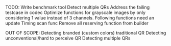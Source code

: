 TODO:
Write benchmark tool
Detect multiple QRs
Address the failing testcase in codec
Optimize functions for grayscale images by only considering 1 value instead of 3 channels. Following functions need an update
    Timing scan func
Remove all reserving function from builder

OUT OF SCOPE:
Detecting branded (custom colors) traditional QR
Detecting unconventional/hard to perceive QR
Detecting multiple QRs
